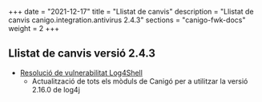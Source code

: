 +++
date        = "2021-12-17"
title       = "Llistat de canvis"
description = "Llistat de canvis canigo.integration.antivirus 2.4.3"
sections    = "canigo-fwk-docs"
weight		= 2
+++

## Llistat de canvis versió 2.4.3

- [Resolució de vulnerabilitat Log4Shell](/noticies/2021-12-17-CAN-actualitzacio-canigo-3_4_8_3_6_2/)
   - Actualització de tots els mòduls de Canigó per a utilitzar la versió 2.16.0 de log4j
